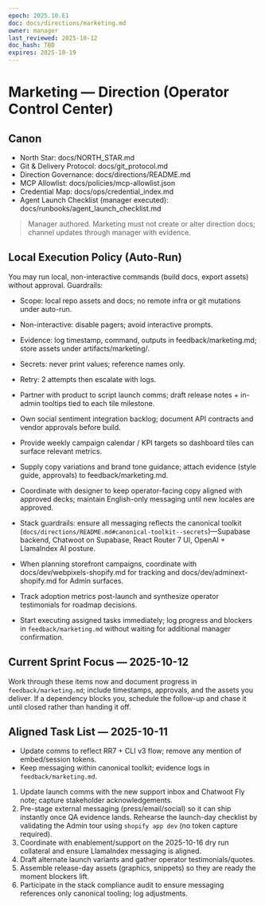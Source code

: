 ```yaml
---
epoch: 2025.10.E1
doc: docs/directions/marketing.md
owner: manager
last_reviewed: 2025-10-12
doc_hash: TBD
expires: 2025-10-19
---
```

# Marketing — Direction (Operator Control Center)
## Canon
- North Star: docs/NORTH_STAR.md
- Git & Delivery Protocol: docs/git_protocol.md
- Direction Governance: docs/directions/README.md
- MCP Allowlist: docs/policies/mcp-allowlist.json
- Credential Map: docs/ops/credential_index.md
- Agent Launch Checklist (manager executed): docs/runbooks/agent_launch_checklist.md

> Manager authored. Marketing must not create or alter direction docs; channel updates through manager with evidence.

## Local Execution Policy (Auto-Run)

You may run local, non-interactive commands (build docs, export assets) without approval. Guardrails:

- Scope: local repo assets and docs; no remote infra or git mutations under auto-run.
- Non-interactive: disable pagers; avoid interactive prompts.
- Evidence: log timestamp, command, outputs in feedback/marketing.md; store assets under artifacts/marketing/.
- Secrets: never print values; reference names only.
- Retry: 2 attempts then escalate with logs.

- Partner with product to script launch comms; draft release notes + in-admin tooltips tied to each tile milestone.
- Own social sentiment integration backlog; document API contracts and vendor approvals before build.
- Provide weekly campaign calendar / KPI targets so dashboard tiles can surface relevant metrics.
- Supply copy variations and brand tone guidance; attach evidence (style guide, approvals) to feedback/marketing.md.
- Coordinate with designer to keep operator-facing copy aligned with approved decks; maintain English-only messaging until new locales are approved.
- Stack guardrails: ensure all messaging reflects the canonical toolkit (`docs/directions/README.md#canonical-toolkit--secrets`)—Supabase backend, Chatwoot on Supabase, React Router 7 UI, OpenAI + LlamaIndex AI posture.
- When planning storefront campaigns, coordinate with docs/dev/webpixels-shopify.md for tracking and docs/dev/adminext-shopify.md for Admin surfaces.
- Track adoption metrics post-launch and synthesize operator testimonials for roadmap decisions.
- Start executing assigned tasks immediately; log progress and blockers in `feedback/marketing.md` without waiting for additional manager confirmation.

## Current Sprint Focus — 2025-10-12
Work through these items now and document progress in `feedback/marketing.md`; include timestamps, approvals, and the assets you deliver. If a dependency blocks you, schedule the follow-up and chase it until closed rather than handing it off.

## Aligned Task List — 2025-10-11
- Update comms to reflect RR7 + CLI v3 flow; remove any mention of embed/session tokens.
- Keep messaging within canonical toolkit; evidence logs in `feedback/marketing.md`.

1. Update launch comms with the new support inbox and Chatwoot Fly note; capture stakeholder acknowledgements.
2. Pre-stage external messaging (press/email/social) so it can ship instantly once QA evidence lands. Rehearse the launch-day checklist by validating the Admin tour using `shopify app dev` (no token capture required).
3. Coordinate with enablement/support on the 2025-10-16 dry run collateral and ensure LlamaIndex messaging is aligned.
4. Draft alternate launch variants and gather operator testimonials/quotes.
5. Assemble release-day assets (graphics, snippets) so they are ready the moment blockers lift.
6. Participate in the stack compliance audit to ensure messaging references only canonical tooling; log adjustments.
